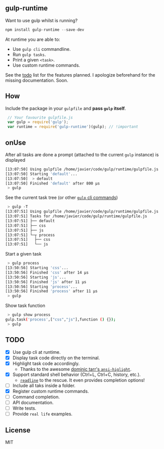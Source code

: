 ## gulp-runtime

 Want to use gulp whilst is running?

```js
npm install gulp-runtime --save-dev
```

 At runtime you are able to:
  - Use `gulp cli` commandline.
  - Run `gulp tasks`.
  - Print a given `<task>`.
  - Use custom runtime commands.

 See the [todo](#todo) list for the features planned.
 I apologize beforehand for the missing documentation. Soon.

## How

Include the package in your `gulpfile` and <b>pass `gulp` itself</b>.

```js
 // Your favourite gulpfile.js
 var gulp = require('gulp');
 var runtime = require('gulp-runtime')(gulp); // !important
```

## onUse

After all tasks are done a prompt (attached to the current `gulp` instance) is displayed
```bash
[13:07:50] Using gulpfile /home/javier/code/gulp/runtime/gulpfile.js
[13:07:50] Starting 'default'...
[13:07:50]  > default
[13:07:50] Finished 'default' after 800 μs
 > gulp
```


See the current task tree (or other [`gulp` cli commands](https://github.com/gulpjs/gulp/blob/master/docs/CLI.md))
```bash
 > gulp -T
[13:07:51] Using gulpfile /home/javier/code/gulp/runtime/gulpfile.js
[13:07:51] Tasks for /home/javier/code/gulp/runtime/gulpfile.js
[13:07:51] ├── default
[13:07:51] ├── css
[13:07:51] ├── js
[13:07:51] └─┬ process
[13:07:51]   ├── css
[13:07:51]   └── js
```
Start a given task
```bash
 > gulp process
[13:50:56] Starting 'css'...
[13:50:56] Finished 'css' after 14 μs
[13:50:56] Starting 'js'...
[13:50:56] Finished 'js' after 11 μs
[13:50:56] Starting 'process'...
[13:50:56] Finished 'process' after 11 μs
 > gulp
```

Show task function
``` bash
 > gulp show process
gulp.task('process',["css","js"],function () {});
 > gulp
```

## TODO

 - [X] Use gulp cli at runtime.
 - [X] Display task code directly on the terminal.
 - [X] Highlight task code accordingly.
    * Thanks to the awesome [dominic tarr's `ansi-higlight`](https://github.com/dominictarr/ansi-highlight).
 - [X] Support standard shell behavior (Ctrl+L, Ctrl+C, history, etc.).
    * [`readline`](http://nodejs.org/api/readline.html) to the rescue. It even provides completion options!
 - [ ] Include all taks inside a folder.
 - [X] Register custom runtime commands.
 - [ ] Command completion.
 - [ ] API documentation.
 - [ ] Write tests.
 - [ ] Provide `real life` examples.

## License

MIT
